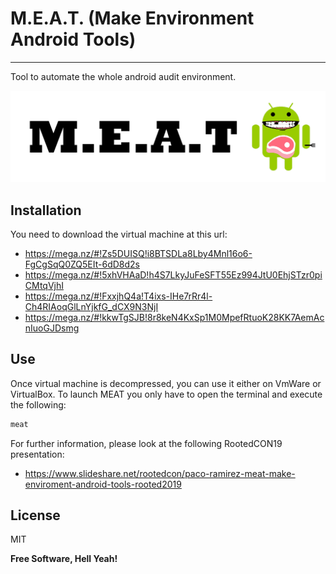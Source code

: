 # M.E.A.T. (Make Environment Android Tools)
---

Tool to automate the whole android audit environment.

![alt text](https://github.com/InnotecSystem/meat/blob/master/image.png?raw=true)

Installation
----

You need to download the virtual machine at this url:

- https://mega.nz/#!Zs5DUISQ!i8BTSDLa8Lby4Mnl16o6-FgCgSqQ0ZQ5EIt-6dD8d2s
- https://mega.nz/#!5xhVHAaD!h4S7LkyJuFeSFT55Ez994JtU0EhjSTzr0piCMtqVjhI
- https://mega.nz/#!FxxjhQ4a!T4ixs-IHe7rRr4l-Ch4RIAoqGlLnYjkfG_dCX9N3NjI
- https://mega.nz/#!kkwTgSJB!8r8keN4KxSp1M0MpefRtuoK28KK7AemAcnIuoGJDsmg


Use
----
Once virtual machine is decompressed, you can use it either on VmWare or VirtualBox. To launch MEAT you only have to open the terminal and execute the following:

```sh
meat
```

For further information, please look at the following RootedCON19 presentation:

 - https://www.slideshare.net/rootedcon/paco-ramirez-meat-make-enviroment-android-tools-rooted2019


License
----

MIT


**Free Software, Hell Yeah!**
